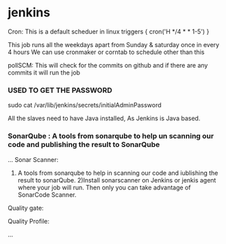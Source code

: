 # jenkins

Cron: This is a default scheduer in linux
triggers { cron('H */4 * * 1-5') }

This job runs all the weekdays apart from Sunday & saturday once in every 4 hours
We can use cronmaker or corntab to schedule other than this

pollSCM: This will check for the commits on github and if there are any commits it will run the job

### USED TO GET THE PASSWORD

sudo cat /var/lib/jenkins/secrets/initialAdminPassword

All the slaves need to have Java installed, As Jenkins is Java based.

### SonarQube : A tools from sonarqube to help un scanning our code and publishing the result to SonarQube

...
Sonar Scanner:
1) A tools from sonarqube to help in scanning our code and iublishing the result to sonarQube. 
2)Install sonarscanner on Jenkins or jenkis agent where your job will run. Then only you can take advantage of SonarCode Scanner.

Quality gate:

Quality Profile:

...